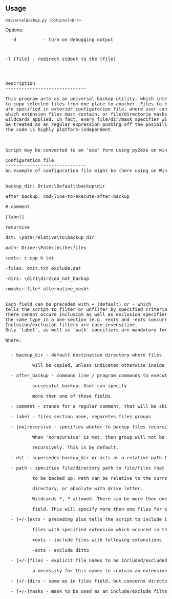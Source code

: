Usage
------------------------------

    UniversalBackup.py [options]<br/>
Options:<br/>
<pre>
  -d          - turn on debugging output<br/></pre><pre>
  -l [file]   - redirect stdout to the [file]<br/>
<pre>

Description 
------------------------------

This program acts as an universal backup utility, which intends
to copy selected files from one place to another. Files to be copied,
are specified in exterior configuration file, where user can also specify
which extension files must contain, or file/directorie masks with
wildcards applied. In fact, every file/dir/mask specifier will
be treated as an regular expression pushing off the posibilities.
The code is highly platform-independent.<br/>
<br/>
Script may be converted to an 'exe' form using py2exe on windows.

Configuration file
------------------------------
An example of configuration file might be (here using on Windows):<br/>

backup_dir: Drive:\Default\backup\dir<br/>
after_backup: cmd-line-to-execute-after-backup<br/>
# comment<br/>
[label]<br/>
recursive<br/>
dst: \path\relative\to\backup_dir<br/>
path: Drive:\Path\to\the\files<br/>
+exts: c cpp h txt<br/>
-files: omit.txt exclude.dat<br/>
-dirs: \dir1\dir2\do_not_backup<br/>
+masks: file* alternative_mask*<br/>

Each field can be preceded with + (default) or - which
tells the script to filter or unfilter by specified criterias.
There cannot occure inclusion as well as exclusion specifier of
the same type in a one section (e.g. +exts and -exts concurrent).
Inclusion/exclusion filters are case-insensitive.
Only `label`, as well as `path` specifiers are mandatory for a section.<br/>
Where:<br/>
<pre>
  - backup_dir - default destination directory where files<br/>
          will be copied, unless indicated otherwise inside a section<br/>
  - after_backup - command line / program commands to execute after<br/>
          successful backup. User can specify<br/>
          more then one of those fields.<br/>
  - comment - stands for a regular comment, that will be skipped<br/>
  - label - files section name, separetes files groups<br/>
  - [no]recursive - specifies wheter to backup files recursively.<br/>
          When 'norecursive' is met, then group will not be scanned<br/>
          recursively. This is by default.<br/>
  - dst - supersedes backup_dir or acts as a relative path to the backup_dir<br/>
  - path - specifies file/directory path to file/files that need<br/>
          to be backed up. Path can be relative to the current script's<br/>
          directory, or absolute with drive letter.<br/>
          Wildcards *, ? allowed. There can be more then one path<br/>
          field. This will specify more then one files for example.<br/>
  - [+/-]exts - preceding plus tells the script to include in backup<br/>
          files with specified extension which occured in this list.<br/>
          +exts - include files with following extenstions<br/>
          -exts - exclude ditto<br/>
  - [+/-]files - explicit file names to be included/excluded. It is not<br/>
          a necessity for this names to contain an extension.<br/>
  - [+/-]dirs - same as in files field, but concerns directories.<br/>
  - [+/-]masks - mask to be used as an include/exclude filter.<br/>
</pre><br/>
